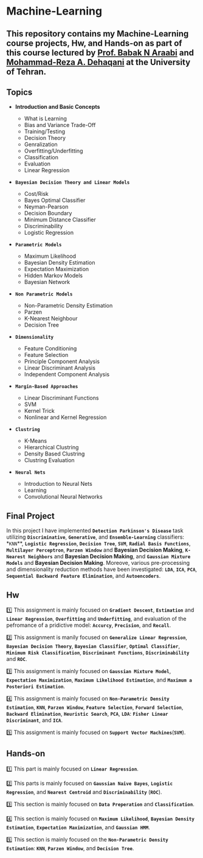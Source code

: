 # Machine-Learning

## This repository contains my **Machine-Learning** course projects, Hw, and Hands-on as part of this course lectured by [Prof. Babak N Araabi](https://scholar.google.com/citations?user=FTcata0AAAAJ&hl=en) and [Mohammad-Reza A. Dehaqani](https://scholar.google.com/citations?user=HuMGDxIAAAAJ&hl=en) at the **University of Tehran**.

## Topics
* **Introduction and Basic Concepts**
    - What is Learning
    - Bias and Variance Trade-Off
    - Training/Testing
    - Decision Theory
    - Genralization
    - Overfitting/Underfitting
    - Classification
    - Evaluation
    - Linear Regression

* **`Bayesian Decision Theory and Linear Models`**
    - Cost/Risk
    - Bayes Optimal Classifier
    - Neyman-Pearson
    - Decision Boundary
    - Minimum Distance Classifier
    - Discriminability
    - Logistic Regression

* **`Parametric Models`**
    - Maximum Likelihood
    - Bayesian Density Estimation
    - Expectation Maximization
    - Hidden Markov Models
    - Bayesian Network

* **`Non Parametric Models`**
    - Non-Parametric Density Estimation
    - Parzen
    - K-Nearest Neighbour
    - Decision Tree

* **`Dimensionality`**
    - Feature Conditioning
    - Feature Selection
    - Principle Component Analysis
    - Linear Discriminant Analysis
    - Independent Component Analysis

* **`Margin-Based Approaches`**
    - Linear Discriminant Functions
    - SVM
    - Kernel Trick
    - Nonlinear and Kernel Regression

* **`Clustring`** 
    - K-Means
    - Hierarchical Clustring
    - Density Based Clustring
    - Clustring Evaluation

* **`Neural Nets`**
    - Introduction to Neural Nets
    - Learning
    - Convolutional Neural Networks


## Final Project

In this project I have implemented  **`Detection Parkinson's Disease`** task utilizing  **`Discriminative`**, **`Generative`**, and **`Ensemble-Learning`** classifiers: *`KNN`**, **`Logistic Regression`**, **`Decision Tree`**, **`SVM`**, **`Radial Basis Functions`**, 
**`Multilayer Perceptron`**, **`Parzen Window`** and **Bayesian Decision Making**,  **`K-Nearest Neighbors`**  and **Bayesian Decision Making**, and **`Gaussian Mixture Models`** and **Bayesian Decision Making**. Moreove, various pre-processing and dimensionality reduction methods have been investigated:  **`LDA`**, **`ICA`**, **`PCA`**, **`Sequential Backward Feature Elimination`**, and  **`Autoencoders`**.





## Hw

:one: This assignment is mainly focused on **`Gradient Descent`**, **`Estimation`** and **`Linear Regression`**, **`Overfitting`** and **`Underfitting`**, and evaluation of the pefromance of a pridictive model:  **`Accurcy`**, **`Precision`**, and **`Recall`**.

:two:  This assignment is manily focused on **`Generalize Linear Regression`**, **`Bayesian Decision Theory`**, **`Bayesian Classifier`**, **`Optimal Classifier`**, **`Minimum Risk Classification`**, **`Discriminant Functions`**, **`Discriminability`** and **`ROC`**.

:three:  This assignment is mainly focused on **`Gaussian Mixture Model`**, **`Expectation Maximization`**, **`Maximum Likelihood Estimation`**, and **`Maximum a Posteriori Estimation`**.

:four: This assignment is mainly focused on **`Non-Parametric Density Estimation`**, **`KNN`**, **`Parzen Window`**, **`Feature Selection`**, **`Forward Selection`**, **`Backward Elimination`**, **`Heuristic Search`**, **`PCA`**, **`LDA`**: **`Fisher Linear Discriminant`**, and **`ICA`**.

:five: This assignment is mainly focused on **`Support Vector Machines`**(**`SVM`**).

## Hands-on

:one: This part is mainly focused on **`Linear Regression`**.

:two:  This parts is mainly focused on  **`Gaussian Naive Bayes`**, **`Logistic Regression`**, and **`Nearest Centroid`** and **`Discriminability`** (**`ROC`**).

:three: This section is mainly focused on **`Data Preperation`** and **`Classification`**.

:four: This section is mainly focused on **`Maximum Likelihood`**, **`Bayesian Density Estimation`**, **`Expectation Maximization`**, and **`Gaussian HMM`**.

:five: This section is mainly focused on the **`Non-Parametric Density Estimation`**: **`KNN`**, **`Parzen Window`**, and **`Decision Tree`**.